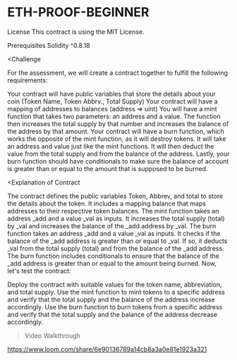 # ETH-PROOF-BEGINNER

License This contract is using the MIT License.

Prerequisites Solidity ^0.8.18

<Challenge

For the assessment, we will create a contract together to fulfill the following requirements:

Your contract will have public variables that store the details about your coin (Token Name, Token Abbrv., Total Supply)
Your contract will have a mapping of addresses to balances (address => uint)
You will have a mint function that takes two parameters: an address and a value. The function then increases the total supply by that number and increases the balance of the address by that amount.
Your contract will have a burn function, which works the opposite of the mint function, as it will destroy tokens. It will take an address and value just like the mint functions. It will then deduct the value from the total supply and from the balance of the address.
Lastly, your burn function should have conditionals to make sure the balance of account is greater than or equal to the amount that is supposed to be burned.

<Explanation of Contract

The contract defines the public variables Token, Abbrev, and total to store the details about the token.
It includes a mapping balance that maps addresses to their respective token balances.
The mint function takes an address _add and a value _val as inputs. It increases the total supply (total) by _val and increases the balance of the _add address by _val.
The burn function takes an address _add and a value _val as inputs. It checks if the balance of the _add address is greater than or equal to _val. If so, it deducts _val from the total supply (total) and from the balance of the _add address.
The burn function includes conditionals to ensure that the balance of the _add address is greater than or equal to the amount being burned.
Now, let's test the contract:

Deploy the contract with suitable values for the token name, abbreviation, and total supply.
Use the mint function to mint tokens to a specific address and verify that the total supply and the balance of the address increase accordingly.
Use the burn function to burn tokens from a specific address and verify that the total supply and the balance of the address decrease accordingly.

>Video Walkthrough

https://www.loom.com/share/6e90136789a14cb8a3a0e81e1923a321
